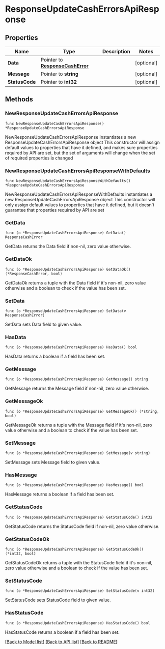 # ResponseUpdateCashErrorsApiResponse

## Properties

Name | Type | Description | Notes
------------ | ------------- | ------------- | -------------
**Data** | Pointer to [**ResponseCashError**](ResponseCashError.md) |  | [optional] 
**Message** | Pointer to **string** |  | [optional] 
**StatusCode** | Pointer to **int32** |  | [optional] 

## Methods

### NewResponseUpdateCashErrorsApiResponse

`func NewResponseUpdateCashErrorsApiResponse() *ResponseUpdateCashErrorsApiResponse`

NewResponseUpdateCashErrorsApiResponse instantiates a new ResponseUpdateCashErrorsApiResponse object
This constructor will assign default values to properties that have it defined,
and makes sure properties required by API are set, but the set of arguments
will change when the set of required properties is changed

### NewResponseUpdateCashErrorsApiResponseWithDefaults

`func NewResponseUpdateCashErrorsApiResponseWithDefaults() *ResponseUpdateCashErrorsApiResponse`

NewResponseUpdateCashErrorsApiResponseWithDefaults instantiates a new ResponseUpdateCashErrorsApiResponse object
This constructor will only assign default values to properties that have it defined,
but it doesn't guarantee that properties required by API are set

### GetData

`func (o *ResponseUpdateCashErrorsApiResponse) GetData() ResponseCashError`

GetData returns the Data field if non-nil, zero value otherwise.

### GetDataOk

`func (o *ResponseUpdateCashErrorsApiResponse) GetDataOk() (*ResponseCashError, bool)`

GetDataOk returns a tuple with the Data field if it's non-nil, zero value otherwise
and a boolean to check if the value has been set.

### SetData

`func (o *ResponseUpdateCashErrorsApiResponse) SetData(v ResponseCashError)`

SetData sets Data field to given value.

### HasData

`func (o *ResponseUpdateCashErrorsApiResponse) HasData() bool`

HasData returns a boolean if a field has been set.

### GetMessage

`func (o *ResponseUpdateCashErrorsApiResponse) GetMessage() string`

GetMessage returns the Message field if non-nil, zero value otherwise.

### GetMessageOk

`func (o *ResponseUpdateCashErrorsApiResponse) GetMessageOk() (*string, bool)`

GetMessageOk returns a tuple with the Message field if it's non-nil, zero value otherwise
and a boolean to check if the value has been set.

### SetMessage

`func (o *ResponseUpdateCashErrorsApiResponse) SetMessage(v string)`

SetMessage sets Message field to given value.

### HasMessage

`func (o *ResponseUpdateCashErrorsApiResponse) HasMessage() bool`

HasMessage returns a boolean if a field has been set.

### GetStatusCode

`func (o *ResponseUpdateCashErrorsApiResponse) GetStatusCode() int32`

GetStatusCode returns the StatusCode field if non-nil, zero value otherwise.

### GetStatusCodeOk

`func (o *ResponseUpdateCashErrorsApiResponse) GetStatusCodeOk() (*int32, bool)`

GetStatusCodeOk returns a tuple with the StatusCode field if it's non-nil, zero value otherwise
and a boolean to check if the value has been set.

### SetStatusCode

`func (o *ResponseUpdateCashErrorsApiResponse) SetStatusCode(v int32)`

SetStatusCode sets StatusCode field to given value.

### HasStatusCode

`func (o *ResponseUpdateCashErrorsApiResponse) HasStatusCode() bool`

HasStatusCode returns a boolean if a field has been set.


[[Back to Model list]](../README.md#documentation-for-models) [[Back to API list]](../README.md#documentation-for-api-endpoints) [[Back to README]](../README.md)


